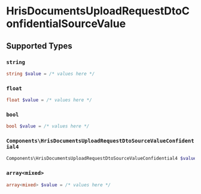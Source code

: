 # HrisDocumentsUploadRequestDtoConfidentialSourceValue


## Supported Types

### `string`

```php
string $value = /* values here */
```

### `float`

```php
float $value = /* values here */
```

### `bool`

```php
bool $value = /* values here */
```

### `Components\HrisDocumentsUploadRequestDtoSourceValueConfidential4`

```php
Components\HrisDocumentsUploadRequestDtoSourceValueConfidential4 $value = /* values here */
```

### `array<mixed>`

```php
array<mixed> $value = /* values here */
```

